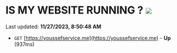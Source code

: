 # IS MY WEBSITE RUNNING ? [![](https://img.shields.io/static/v1?label=Sponsor&message=%E2%9D%A4&logo=GitHub&color=%23fe8e86)](https://github.com/sponsors/<username>)

Last updated: **11/27/2023, 8:50:48 AM**

- `GET` [https://youssefservice.me](https://youssefservice.me) - **Up** (937ms)
